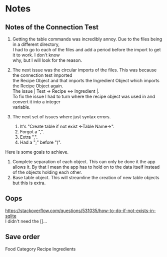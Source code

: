 # Notes

## Notes of the Connection Test

1. Getting the table commands was incredibly annoy. Due to the files being in a different directory,  
I had to go to each of the files and add a period before the import to get it to work. I don't know  
why, but I will look for the reason.

2. The next issue was the circular imports of the files. This was because the connection test imported  
the Recipe Object and that imports the Ingredient Object which imports the Recipe Object again.  
The issue | Test -> Recipe <-> Ingredient |.  
To fix the issue I had to turn where the recipe object was used in and convert it into a integer  
variable.

3. The next set of issues where just syntax errors.
   1. It's "Create table if not exist <-Table Name->".
   2. Forgot a ",".
   3. Extra ",".
   4. Had a ";" before ")".

Here is some goals to achieve.

1. Complete separation of each object. This can only be done it the app allows it. By that I mean the app has to hold on to the data itself instead of the objects holding each other.
2. Base table object. This will streamline the creation of new table objects but this is extra.

## Oops

<https://stackoverflow.com/questions/531035/how-to-do-if-not-exists-in-sqlite>  
I didn't need the []...

## Save order

Food Category
Recipe
Ingredients